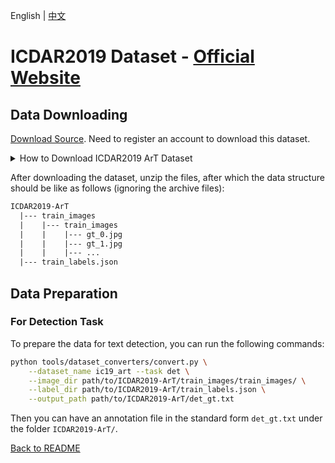 English | [中文](../../cn/datasets/ic19_art_CN.md)

# ICDAR2019 Dataset - [Official Website](https://vision.cornell.edu/se3/coco-text-2/)

## Data Downloading

[Download Source](https://rrc.cvc.uab.es/?ch=14&com=downloads). Need to register an account to download this dataset.

<details>
    <summary>How to Download ICDAR2019 ArT Dataset</summary>

The ICDAR2019 images and annotations dataset can be downloaded from [here](https://rrc.cvc.uab.es/?ch=14&com=downloads)

For the images, the archived file `train_images.tar.gz` from the section "Task 1 and Task 3" needs to be downloaded. For the annotations, the .JSON file `train_labels.json` from the same section needs to be downloaded.

</details>

After downloading the dataset, unzip the files, after which the data structure should be like as follows (ignoring the archive files):
```txt
ICDAR2019-ArT
  |--- train_images
  |    |--- train_images
  |    |    |--- gt_0.jpg
  |    |    |--- gt_1.jpg
  |    |    |--- ...
  |--- train_labels.json
```

## Data Preparation

### For Detection Task

To prepare the data for text detection, you can run the following commands:

```bash
python tools/dataset_converters/convert.py \
    --dataset_name ic19_art --task det \
    --image_dir path/to/ICDAR2019-ArT/train_images/train_images/ \
    --label_dir path/to/ICDAR2019-ArT/train_labels.json \
    --output_path path/to/ICDAR2019-ArT/det_gt.txt
```

Then you can have an annotation file in the standard form `det_gt.txt` under the folder `ICDAR2019-ArT/`.

[Back to README](../../../tools/dataset_converters/README.md)
